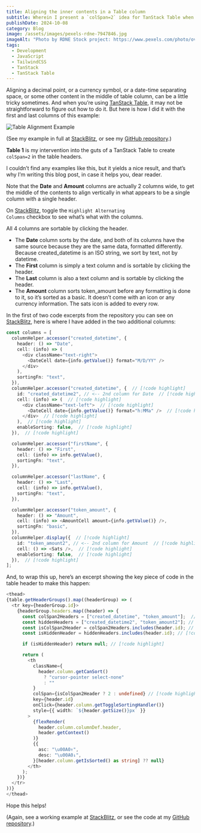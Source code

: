 ```yaml
---
title: Aligning the inner contents in a Table column
subtitle: Wherein I present a `colSpan=2` idea for TanStack Table when you want to line up verticaly something that is in the middle of the column’s cells.
publishDate: 2024-10-08
category: Blog
image: /assets/images/pexels-rdne-7947846.jpg
imageAlt: "Photo by RDNE Stock project: https://www.pexels.com/photo/overhead-shot-of-various-charts-7947846/"
tags:
  - Development
  - JavaScript
  - TailwindCSS
  - TanStack
  - TanStack Table
---
```


Aligning a decimal point, or a currency symbol, or a date-time separating space, or some other content in the middle of table column, can be a little tricky sometimes. And when you’re using [TanStack Table](https://tanstack.com/table), it may not be straightforward to figure out how to do it. But here is how I did it with the first and last columns of this example:

![Table Alignment Example](/assets/images/Table-1-Screenshot.png)

(See my example in full at [StackBlitz](https://stackblitz.com/~/github.com/kevinashworth/vite-tanstack-table-columns?file=src/components/table/PersonTable1.tsx), or see my [GitHub repository](https://github.com/kevinashworth/vite-tanstack-table-columns).)

<b>Table 1</b> is my intervention into the guts of a TanStack Table to create <code className="text-sm">colSpan=2</code> in the table headers.

I couldn’t find any examples like this, but it yields a nice result, and that’s why I’m writing this blog post, in case it helps you, dear reader.

Note that the <b>Date</b> and <b>Amount</b> columns are actually 2 columns wide, to get the middle of the contents to align vertically in what appears to be a single column with a single header.

On [StackBlitz](https://stackblitz.com/~/github.com/kevinashworth/vite-tanstack-table-columns?file=src/components/table/PersonTable1.tsx), toggle the <code className="text-sm">Highlight Alternating Columns</code> checkbox to see what’s what with the columns.

All 4 columns are sortable by clicking the header.

- The <b>Date</b> column sorts by the date, and both of its columns have the same source because they are the same data, formatted differently. Because created_datetime is an ISO string, we sort by text, not by datetime.
- The <b>First</b> column is simply a text column and is sortable by clicking the header.
- The <b>Last</b> column is also a text column and is sortable by clicking the header.
- The <b>Amount</b> column sorts token_amount before any formatting is done to it, so it’s sorted as a basic. It doesn’t come with an icon or any currency information. The sats icon is added to every row.

In the first of two code excerpts from the repository you can see on [StackBlitz](https://stackblitz.com/~/github.com/kevinashworth/vite-tanstack-table-columns?file=src/components/table/PersonTable1.tsx), here is where I have added in the two additional columns:

```typescript
const columns = [
  columnHelper.accessor("created_datetime", {
    header: () => "Date",
    cell: (info) => (
      <div className="text-right">
        <DateCell date={info.getValue()} format="M/D/YY" />
      </div>
    ),
    sortingFn: "text",
  }),
  columnHelper.accessor("created_datetime", {  // [!code highlight]
    id: "created_datetime2", // <-- 2nd column for Date  // [!code highlight]
    cell: (info) => (  // [!code highlight]
      <div className="text-left">  // [!code highlight]
        <DateCell date={info.getValue()} format="h:MMa" />  // [!code highlight]
      </div>  // [!code highlight]
    ),  // [!code highlight]
    enableSorting: false,  // [!code highlight]
  }),  // [!code highlight]

  columnHelper.accessor("firstName", {
    header: () => "First",
    cell: (info) => info.getValue(),
    sortingFn: "text",
  }),

  columnHelper.accessor("lastName", {
    header: () => "Last",
    cell: (info) => info.getValue(),
    sortingFn: "text",
  }),

  columnHelper.accessor("token_amount", {
    header: () => "Amount",
    cell: (info) => <AmountCell amount={info.getValue()} />,
    sortingFn: "basic",
  }),
  columnHelper.display({  // [!code highlight]
    id: "token_amount2", // <-- 2nd column for Amount  // [!code highlight]
    cell: () => <Sats />,  // [!code highlight]
    enableSorting: false,  // [!code highlight]
  }),  // [!code highlight]
];
```

And, to wrap this up, here’s an excerpt showing the key piece of code in the table header to make this happen:

```typescript
<thead>
{table.getHeaderGroups().map((headerGroup) => (
  <tr key={headerGroup.id}>
    {headerGroup.headers.map((header) => {
      const colSpan2Headers = ["created_datetime", "token_amount"];  // [!code highlight]
      const hiddenHeaders = ["created_datetime2", "token_amount2"]; // [!code highlight]
      const isColSpan2Header = colSpan2Headers.includes(header.id); // [!code highlight]
      const isHiddenHeader = hiddenHeaders.includes(header.id); // [!code highlight]

      if (isHiddenHeader) return null; // [!code highlight]

      return (
        <th
          className={
            header.column.getCanSort()
              ? "cursor-pointer select-none"
              : ""
          }
          colSpan={isColSpan2Header ? 2 : undefined} // [!code highlight]
          key={header.id}
          onClick={header.column.getToggleSortingHandler()}
          style={{ width: `${header.getSize()}px` }}
        >
          {flexRender(
            header.column.columnDef.header,
            header.getContext()
          )}
          {{
            asc: "\u00A0↑",
            desc: "\u00A0↓",
          }[header.column.getIsSorted() as string] ?? null}
        </th>
      );
    })}
  </tr>
))}
</thead>
```

Hope this helps!

(Again, see a working example at [StackBlitz](https://stackblitz.com/~/github.com/kevinashworth/vite-tanstack-table-columns?file=src/components/table/PersonTable1.tsx), or see the code at my [GitHub repository](https://github.com/kevinashworth/vite-tanstack-table-columns).)
